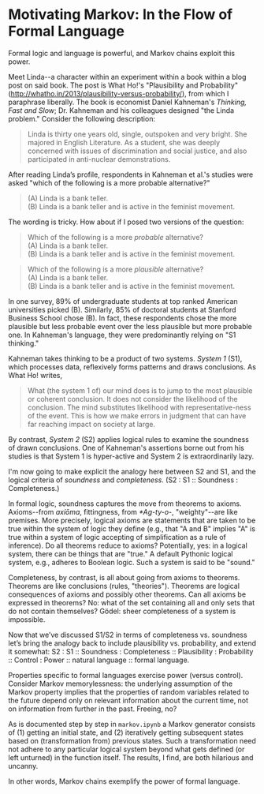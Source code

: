 # Motivating Markov: In the Flow of Formal Language

Formal logic and language is powerful, and Markov chains exploit this power.

Meet Linda--a character within an experiment within a book within a blog post on said book. The post is What Ho!'s "Plausibility and Probability" (http://whatho.in/2013/plausibility-versus-probability/), from which I paraphrase liberally. The book is economist Daniel Kahneman's <i>Thinking, Fast and Slow</i>; Dr. Kahneman and his colleagues designed "the Linda problem." Consider the following description:
<blockquote>
Linda is thirty one years old, single, outspoken and very bright. She majored in English Literature. As a student, she was deeply concerned with issues of discrimination and social justice, and also participated in anti-nuclear demonstrations.
</blockquote>
After reading Linda’s profile, respondents in Kahneman et al.'s studies were asked "which of the following is a more probable alternative?"
<blockquote>
(A) Linda is a bank teller.<br />
(B) Linda is a bank teller and is active in the feminist movement.
</blockquote>

The wording is tricky. How about if I posed two versions of the question:
<blockquote>
Which of the following is a more <i>probable</i> alternative?<br />
(A) Linda is a bank teller.<br />
(B) Linda is a bank teller and is active in the feminist movement.
</blockquote>
<blockquote>
Which of the following is a more <i>plausible</i> alternative?<br />
(A) Linda is a bank teller.<br />
(B) Linda is a bank teller and is active in the feminist movement.
</blockquote>

In one survey, 89% of undergraduate students at top ranked American universities picked (B). Similarly, 85% of doctoral students at Stanford Business School chose (B). In fact, these respondents chose the more plausible but less probable event over the less plausible but more probable one. In Kahneman's language, they were predominantly relying on "S1 thinking."

Kahneman takes thinking to be a product of two systems. <i>System 1</i> (S1), which processes data, reflexively forms patterns and draws conclusions. As What Ho! writes,
<blockquote>
What (the system 1 of) our mind does is to jump to the most plausible or coherent conclusion. It does not consider the likelihood of the conclusion. The mind substitutes likelihood with representative-ness of the event. This is how we make errors in judgment that can have far reaching impact on society at large.
</blockquote>
By contrast, <i>System 2</i> (S2) applies logical rules to examine the soundness of drawn conclusions. One of Kahneman's assertions borne out from his studies is that System 1 is hyper-active and System 2 is extraordinarily lazy.

I'm now going to make explicit the analogy here between S2 and S1, and the logical criteria of <i>soundness</i> and <i>completeness</i>. (S2 : S1 :: Soundness : Completeness.)

In formal logic, soundness captures the move from theorems to axioms. Axioms--from <i>axíōma</i>, fittingness, from <i>*Ag-ty-o-</i>, "weighty"--are like premises. More precisely, logical axioms are statements that are taken to be true within the system of logic they define (e.g., that "A and B" implies "A" is true within a system of logic accepting of simplification as a rule of inference). Do all theorems reduce to axioms? Potentially, yes: in a logical system, there can be things that are "true." A default Pythonic logical system, e.g., adheres to Boolean logic. Such a system is said to be "sound."

Completeness, by contrast, is all about going from axioms to theorems. Theorems are like conclusions (rules, "theories"). Theorems are logical consequences of axioms and possibly other theorems. Can all axioms be expressed in theorems? No: what of the set containing all and only sets that do not contain themselves? Gödel: sheer completeness of a system is impossible.

Now that we’ve discussed S1/S2 in terms of completeness vs. soundness let’s bring the analogy back to include plausibility vs. probability, and extend it somewhat: S2 : S1 :: Soundness : Completeness :: Plausibility : Probability :: Control : Power :: natural language :: formal language.

Properties specific to formal languages exercise power (versus control). Consider Markov memorylessness: the underlying assumption of the Markov property implies that the properties of random variables related to the future depend only on relevant information about the current time, not on information from further in the past. Freeing, no?

As is documented step by step in `markov.ipynb` a Markov generator consists of (1) getting an initial state, and (2) iteratively getting subsequent states based on (transformation from) previous states. Such a transformation need not adhere to any particular logical system beyond what gets defined (or left unturned) in the function itself. The results, I find, are both hilarious and uncanny.

In other words, Markov chains exemplify the power of formal language.

